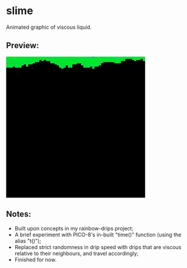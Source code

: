 # slime
Animated graphic of viscous liquid.

## Preview:

![demo of slime project](images/slime.gif)

## Notes:
* Built upon concepts in my rainbow-drips project;
* A brief experiment with PICO-8's in-built "time()" function (using the alias "t()");
* Replaced strict randomness in drip speed with drips that are viscous relative to their neighbours, and travel accordingly;
* Finished for now.